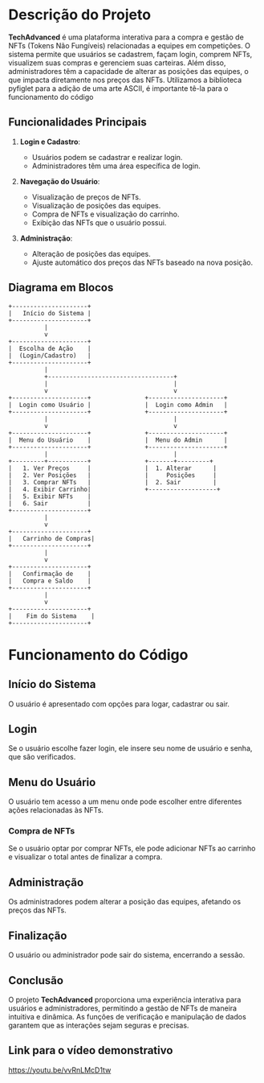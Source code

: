 # Descrição do Projeto

**TechAdvanced** é uma plataforma interativa para a compra e gestão de NFTs (Tokens Não Fungíveis) relacionadas a equipes em competições. O sistema permite que usuários se cadastrem, façam login, comprem NFTs, visualizem suas compras e gerenciem suas carteiras. Além disso, administradores têm a capacidade de alterar as posições das equipes, o que impacta diretamente nos preços das NFTs.
Utilizamos a biblioteca pyfiglet para a adição de uma arte ASCII, é importante tê-la para o funcionamento do código

## Funcionalidades Principais

1. **Login e Cadastro**:
   - Usuários podem se cadastrar e realizar login.
   - Administradores têm uma área específica de login.

2. **Navegação do Usuário**:
   - Visualização de preços de NFTs.
   - Visualização de posições das equipes.
   - Compra de NFTs e visualização do carrinho.
   - Exibição das NFTs que o usuário possui.

3. **Administração**:
   - Alteração de posições das equipes.
   - Ajuste automático dos preços das NFTs baseado na nova posição.

## Diagrama em Blocos

```plaintext
+---------------------+
|   Início do Sistema |
+---------------------+
          |
          v
+---------------------+
|  Escolha de Ação    |
|  (Login/Cadastro)   |
+---------------------+
          |
          +-----------------------------------+
          |                                   |
          v                                   v
+---------------------+               +---------------------+
|  Login como Usuário |               |  Login como Admin   |
+---------------------+               +---------------------+
          |                                   |
          v                                   v
+---------------------+               +---------------------+
|  Menu do Usuário    |               |  Menu do Admin      |
+---------------------+               +---------------------+
          |                                   |
+---------+-----------+               +-------+---------+
|   1. Ver Preços     |               |  1. Alterar      |
|   2. Ver Posições   |               |     Posições     |
|   3. Comprar NFTs   |               |  2. Sair         |
|   4. Exibir Carrinho|               +-------------------+
|   5. Exibir NFTs    |
|   6. Sair           |
+---------------------+
          |
          v
+---------------------+
|   Carrinho de Compras|
+---------------------+
          |
          v
+---------------------+
|   Confirmação de    |
|   Compra e Saldo    |
+---------------------+
          |
          v
+---------------------+
|    Fim do Sistema    |
+---------------------+
```
# Funcionamento do Código

## Início do Sistema
O usuário é apresentado com opções para logar, cadastrar ou sair.

## Login
Se o usuário escolhe fazer login, ele insere seu nome de usuário e senha, que são verificados.

## Menu do Usuário
O usuário tem acesso a um menu onde pode escolher entre diferentes ações relacionadas às NFTs.

### Compra de NFTs
Se o usuário optar por comprar NFTs, ele pode adicionar NFTs ao carrinho e visualizar o total antes de finalizar a compra.

## Administração
Os administradores podem alterar a posição das equipes, afetando os preços das NFTs.

## Finalização
O usuário ou administrador pode sair do sistema, encerrando a sessão.

## Conclusão
O projeto **TechAdvanced** proporciona uma experiência interativa para usuários e administradores, permitindo a gestão de NFTs de maneira intuitiva e dinâmica. As funções de verificação e manipulação de dados garantem que as interações sejam seguras e precisas.

## Link para o vídeo demonstrativo
https://youtu.be/vvRnLMcD1tw
